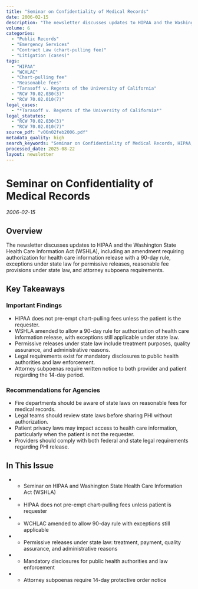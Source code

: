 ```yaml
---
title: "Seminar on Confidentiality of Medical Records"
date: 2006-02-15
description: "The newsletter discusses updates to HIPAA and the Washington State Health Care Information Act (WSHLA), including an amendment requiring authorization for health care information release with a 90-day rule, exceptions under state law for permissive releases, reasonable fee provisions under state law, and attorney subpoena requirements."
volume: 6
categories:
  - "Public Records"
  - "Emergency Services"
  - "Contract Law (chart-pulling fee)"
  - "Litigation (cases)"
tags:
  - "HIPAA"
  - "WCHLAC"
  - "Chart-pulling fee"
  - "Reasonable fees"
  - "Tarasoff v. Regents of the University of California"
  - "RCW 70.02.030(3)"
  - "RCW 70.02.010(7)"
legal_cases:
  - "*Tarasoff v. Regents of the University of California*"
legal_statutes:
  - "RCW 70.02.030(3)"
  - "RCW 70.02.010(7)"
source_pdf: "v06n02feb2006.pdf"
metadata_quality: high
search_keywords: "Seminar on Confidentiality of Medical Records, HIPAA, Washington State Health Care Information Act, reasonable fees, chart-pulling fee, Tarasoff v. Regents of the University of California, RCW 70.02.0..."
processed_date: 2025-08-22
layout: newsletter
---
```


# Seminar on Confidentiality of Medical Records

*2006-02-15*

## Overview

The newsletter discusses updates to HIPAA and the Washington State Health Care Information Act (WSHLA), including an amendment requiring authorization for health care information release with a 90-day rule, exceptions under state law for permissive releases, reasonable fee provisions under state law, and attorney subpoena requirements.

## Key Takeaways

### Important Findings

- HIPAA does not pre-empt chart-pulling fees unless the patient is the requester.
- WSHLA amended to allow a 90-day rule for authorization of health care information release, with exceptions still applicable under state law.
- Permissive releases under state law include treatment purposes, quality assurance, and administrative reasons.
- Legal requirements exist for mandatory disclosures to public health authorities and law enforcement.
- Attorney subpoenas require written notice to both provider and patient regarding the 14-day period.

### Recommendations for Agencies

- Fire departments should be aware of state laws on reasonable fees for medical records.
- Legal teams should review state laws before sharing PHI without authorization.
- Patient privacy laws may impact access to health care information, particularly when the patient is not the requester.
- Providers should comply with both federal and state legal requirements regarding PHI release.

## In This Issue

- - Seminar on HIPAA and Washington State Health Care Information Act (WSHLA)
- - HIPAA does not pre-empt chart-pulling fees unless patient is requester
- - WCHLAC amended to allow 90-day rule with exceptions still applicable
- - Permissive releases under state law: treatment, payment, quality assurance, and administrative reasons
- - Mandatory disclosures for public health authorities and law enforcement
- - Attorney subpoenas require 14-day protective order notice

